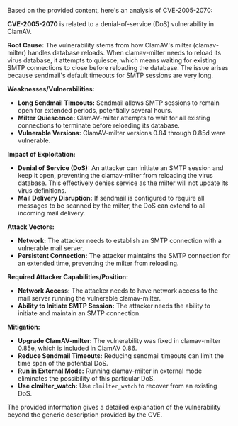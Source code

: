 Based on the provided content, here's an analysis of CVE-2005-2070:

**CVE-2005-2070** is related to a denial-of-service (DoS) vulnerability in ClamAV.

**Root Cause:** The vulnerability stems from how ClamAV's milter (clamav-milter) handles database reloads. When clamav-milter needs to reload its virus database, it attempts to quiesce, which means waiting for existing SMTP connections to close before reloading the database. The issue arises because sendmail's default timeouts for SMTP sessions are very long.

**Weaknesses/Vulnerabilities:**
*   **Long Sendmail Timeouts:** Sendmail allows SMTP sessions to remain open for extended periods, potentially several hours.
*  **Milter Quiescence:** ClamAV-milter attempts to wait for all existing connections to terminate before reloading its database.
*   **Vulnerable Versions:** ClamAV-milter versions 0.84 through 0.85d were vulnerable.

**Impact of Exploitation:**
*   **Denial of Service (DoS):** An attacker can initiate an SMTP session and keep it open, preventing the clamav-milter from reloading the virus database. This effectively denies service as the milter will not update its virus definitions.
*   **Mail Delivery Disruption:** If sendmail is configured to require all messages to be scanned by the milter, the DoS can extend to all incoming mail delivery.

**Attack Vectors:**
*   **Network:** The attacker needs to establish an SMTP connection with a vulnerable mail server.
*   **Persistent Connection:** The attacker maintains the SMTP connection for an extended time, preventing the milter from reloading.

**Required Attacker Capabilities/Position:**
*   **Network Access:** The attacker needs to have network access to the mail server running the vulnerable clamav-milter.
*   **Ability to Initiate SMTP Session:** The attacker needs the ability to initiate and maintain an SMTP connection.

**Mitigation:**
*   **Upgrade ClamAV-milter:** The vulnerability was fixed in clamav-milter 0.85e, which is included in ClamAV 0.86.
*  **Reduce Sendmail Timeouts:** Reducing sendmail timeouts can limit the time span of the potential DoS.
*  **Run in External Mode:** Running clamav-milter in external mode eliminates the possibility of this particular DoS.
*   **Use clmilter\_watch:** Use `clmilter_watch` to recover from an existing DoS.

The provided information gives a detailed explanation of the vulnerability beyond the generic description provided by the CVE.